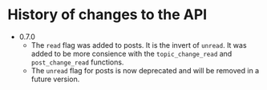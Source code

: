 # History of changes to the API

* 0.7.0
  * The `read` flag was added to posts. It is the invert of `unread`. It was added to be more consience with the 
    `topic_change_read` and `post_change_read` functions.
  * The `unread` flag for posts is now deprecated and will be removed in a future version.